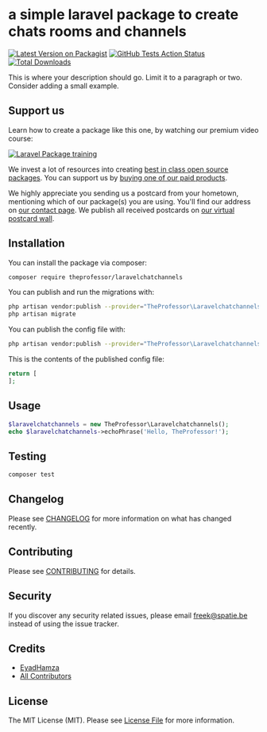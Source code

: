 # a simple laravel package to create chats rooms and channels

[![Latest Version on Packagist](https://img.shields.io/packagist/v/theprofessor/laravelchatchannels.svg?style=flat-square)](https://packagist.org/packages/theprofessor/laravelchatchannels)
[![GitHub Tests Action Status](https://img.shields.io/github/workflow/status/theprofessor/laravelchatchannels/run-tests?label=tests)](https://github.com/theprofessor/laravelchatchannels/actions?query=workflow%3Arun-tests+branch%3Amaster)
[![Total Downloads](https://img.shields.io/packagist/dt/theprofessor/laravelchatchannels.svg?style=flat-square)](https://packagist.org/packages/theprofessor/laravelchatchannels)


This is where your description should go. Limit it to a paragraph or two. Consider adding a small example.

## Support us

Learn how to create a package like this one, by watching our premium video course:

[![Laravel Package training](https://spatie.be/github/package-training.jpg)](https://laravelpackage.training)

We invest a lot of resources into creating [best in class open source packages](https://spatie.be/open-source). You can support us by [buying one of our paid products](https://spatie.be/open-source/support-us).

We highly appreciate you sending us a postcard from your hometown, mentioning which of our package(s) you are using. You'll find our address on [our contact page](https://spatie.be/about-us). We publish all received postcards on [our virtual postcard wall](https://spatie.be/open-source/postcards).

## Installation

You can install the package via composer:

```bash
composer require theprofessor/laravelchatchannels
```

You can publish and run the migrations with:

```bash
php artisan vendor:publish --provider="TheProfessor\Laravelchatchannels\LaravelchatchannelsServiceProvider" --tag="migrations"
php artisan migrate
```

You can publish the config file with:
```bash
php artisan vendor:publish --provider="TheProfessor\Laravelchatchannels\LaravelchatchannelsServiceProvider" --tag="config"
```

This is the contents of the published config file:

```php
return [
];
```

## Usage

``` php
$laravelchatchannels = new TheProfessor\Laravelchatchannels();
echo $laravelchatchannels->echoPhrase('Hello, TheProfessor!');
```

## Testing

``` bash
composer test
```

## Changelog

Please see [CHANGELOG](CHANGELOG.md) for more information on what has changed recently.

## Contributing

Please see [CONTRIBUTING](.github/CONTRIBUTING.md) for details.

## Security

If you discover any security related issues, please email freek@spatie.be instead of using the issue tracker.

## Credits

- [EyadHamza](https://github.com/EyadHamza)
- [All Contributors](../../contributors)

## License

The MIT License (MIT). Please see [License File](LICENSE.md) for more information.
